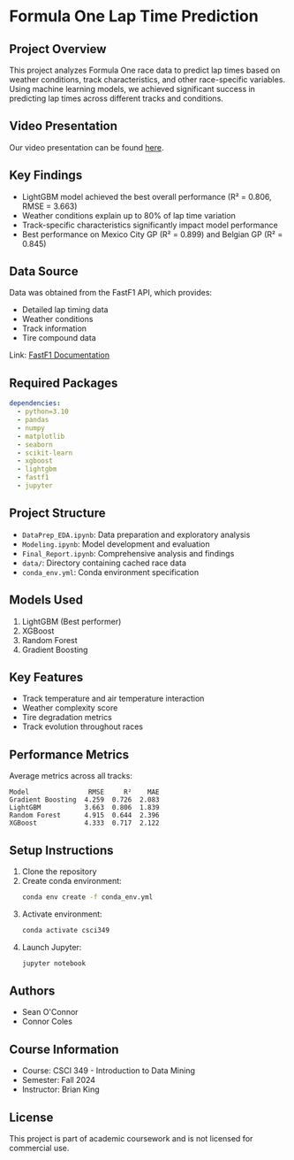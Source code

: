 # Formula One Lap Time Prediction

## Project Overview
This project analyzes Formula One race data to predict lap times based on weather conditions, track characteristics, and other race-specific variables. Using machine learning models, we achieved significant success in predicting lap times across different tracks and conditions.

## Video Presentation

Our video presentation can be found [here](https://youtu.be/6TfnljHx6Os).

## Key Findings
- LightGBM model achieved the best overall performance (R² = 0.806, RMSE = 3.663)
- Weather conditions explain up to 80% of lap time variation
- Track-specific characteristics significantly impact model performance
- Best performance on Mexico City GP (R² = 0.899) and Belgian GP (R² = 0.845)

## Data Source
Data was obtained from the FastF1 API, which provides:

- Detailed lap timing data
- Weather conditions
- Track information
- Tire compound data
  
Link: [FastF1 Documentation](https://docs.fastf1.dev/)

## Required Packages
```yaml
dependencies:
  - python=3.10
  - pandas
  - numpy
  - matplotlib
  - seaborn
  - scikit-learn
  - xgboost
  - lightgbm
  - fastf1
  - jupyter
```

## Project Structure
- `DataPrep_EDA.ipynb`: Data preparation and exploratory analysis
- `Modeling.ipynb`: Model development and evaluation
- `Final_Report.ipynb`: Comprehensive analysis and findings
- `data/`: Directory containing cached race data
- `conda_env.yml`: Conda environment specification

## Models Used
1. LightGBM (Best performer)
2. XGBoost
3. Random Forest
4. Gradient Boosting

## Key Features
- Track temperature and air temperature interaction
- Weather complexity score
- Tire degradation metrics
- Track evolution throughout races

## Performance Metrics
Average metrics across all tracks:
```
Model               RMSE     R²    MAE
Gradient Boosting  4.259  0.726  2.083
LightGBM           3.663  0.806  1.839
Random Forest      4.915  0.644  2.396
XGBoost            4.333  0.717  2.122
```

## Setup Instructions
1. Clone the repository
2. Create conda environment:
   ```bash
   conda env create -f conda_env.yml
   ```
3. Activate environment:
   ```bash
   conda activate csci349
   ```
4. Launch Jupyter:
   ```bash
   jupyter notebook
   ```

## Authors
- Sean O'Connor
- Connor Coles

## Course Information
- Course: CSCI 349 - Introduction to Data Mining
- Semester: Fall 2024
- Instructor: Brian King

## License
This project is part of academic coursework and is not licensed for commercial use.